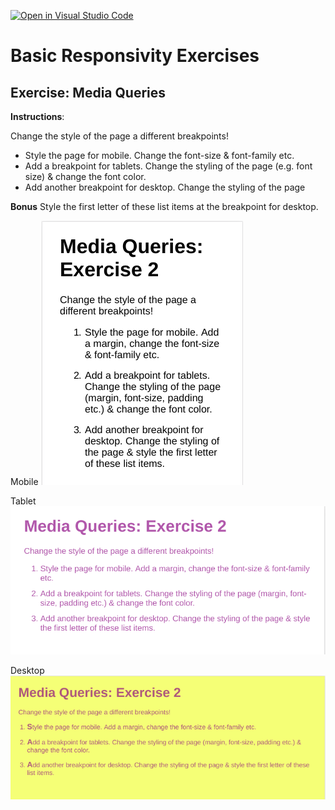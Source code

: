 [![Open in Visual Studio Code](https://classroom.github.com/assets/open-in-vscode-f059dc9a6f8d3a56e377f745f24479a46679e63a5d9fe6f495e02850cd0d8118.svg)](https://classroom.github.com/online_ide?assignment_repo_id=5455877&assignment_repo_type=AssignmentRepo)
# Basic Responsivity Exercises

## Exercise: Media Queries

**Instructions**:

Change the style of the page a different breakpoints!

* Style the page for mobile. Change the font-size & font-family etc.
* Add a breakpoint for tablets. Change the styling of the page (e.g. font size) & change the font color.
* Add another breakpoint for desktop. Change the styling of the page

**Bonus**
Style the first letter of these list items at the breakpoint for desktop.

Mobile 
![alt-text](/reference-images/reference-image-mobile.png "Reference Mobile")

Tablet 
![alt-text](/reference-images/reference-image-tablet.png "Reference Tablet")

Desktop 
![alt-text](/reference-images/reference-image-desktop.png "Reference Desktop")